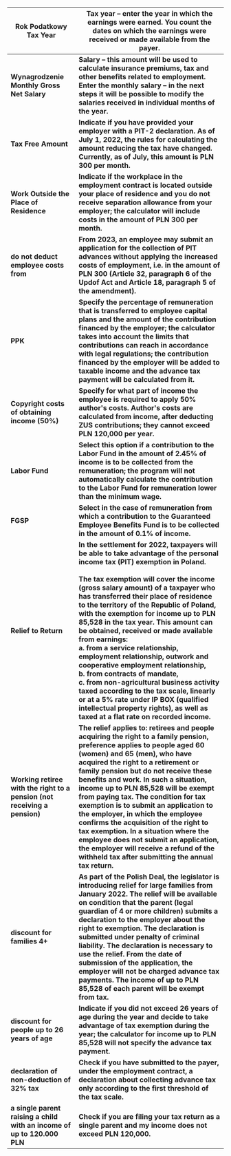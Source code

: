 


| Rok Podatkowy<br>Tax Year                                                 | Tax year – enter the year in which the earnings were earned. You count the dates on which the earnings were received or made available from the payer.                                                                                                                                                                                                                                                                                                                                                                                                                                                                                                                                                                                                                                                              |
| ------------------------------------------------------------------------- | ------------------------------------------------------------------------------------------------------------------------------------------------------------------------------------------------------------------------------------------------------------------------------------------------------------------------------------------------------------------------------------------------------------------------------------------------------------------------------------------------------------------------------------------------------------------------------------------------------------------------------------------------------------------------------------------------------------------------------------------------------------------------------------------------------------------- |
| **Wynagrodzenie<br>Monthly Gross Net Salary**                             | **Salary – this amount will be used to calculate insurance premiums, tax and other benefits related to employment. Enter the monthly salary – in the next steps it will be possible to modify the salaries received in individual months of the year.**                                                                                                                                                                                                                                                                                                                                                                                                                                                                                                                                                             |
| **Tax Free Amount**                                                       | **Indicate if you have provided your employer with a PIT-2 declaration. As of July 1, 2022, the rules for calculating the amount reducing the tax have changed. Currently, as of July, this amount is PLN 300 per month.**                                                                                                                                                                                                                                                                                                                                                                                                                                                                                                                                                                                          |
| **Work Outside the Place of Residence**                                   | **Indicate if the workplace in the employment contract is located outside your place of residence and you do not receive separation allowance from your employer; the calculator will include costs in the amount of PLN 300 per month.**                                                                                                                                                                                                                                                                                                                                                                                                                                                                                                                                                                           |
| **do not deduct employee costs from**                                     | **From 2023, an employee may submit an application for the collection of PIT advances without applying the increased costs of employment, i.e. in the amount of PLN 300 (Article 32, paragraph 6 of the Updof Act and Article 18, paragraph 5 of the amendment).**                                                                                                                                                                                                                                                                                                                                                                                                                                                                                                                                                  |
| **PPK**                                                                   | **Specify the percentage of remuneration that is transferred to employee capital plans and the amount of the contribution financed by the employer; the calculator takes into account the limits that contributions can reach in accordance with legal regulations; the contribution financed by the employer will be added to taxable income and the advance tax payment will be calculated from it.**                                                                                                                                                                                                                                                                                                                                                                                                             |
| **Copyright costs of obtaining income (50%)**                             | **Specify for what part of income the employee is required to apply 50% author's costs. Author's costs are calculated from income, after deducting ZUS contributions; they cannot exceed PLN 120,000 per year.**                                                                                                                                                                                                                                                                                                                                                                                                                                                                                                                                                                                                    |
| **Labor Fund**                                                            | **Select this option if a contribution to the Labor Fund in the amount of 2.45% of income is to be collected from the remuneration; the program will not automatically calculate the contribution to the Labor Fund for remuneration lower than the minimum wage.**                                                                                                                                                                                                                                                                                                                                                                                                                                                                                                                                                 |
| **FGSP**                                                                  | **Select in the case of remuneration from which a contribution to the Guaranteed Employee Benefits Fund is to be collected in the amount of 0.1% of income.**                                                                                                                                                                                                                                                                                                                                                                                                                                                                                                                                                                                                                                                       |
| **Relief to Return**                                                      | **In the settlement for 2022, taxpayers will be able to take advantage of the personal income tax (PIT) exemption in Poland.<br><br>The tax exemption will cover the income (gross salary amount) of a taxpayer who has transferred their place of residence to the territory of the Republic of Poland, with the exemption for income up to PLN 85,528 in the tax year. This amount can be obtained, received or made available from earnings:<br>a. from a service relationship, employment relationship, outwork and cooperative employment relationship,<br>b. from contracts of mandate,<br>c. from non-agricultural business activity taxed according to the tax scale, linearly or at a 5% rate under IP BOX (qualified intellectual property rights), as well as taxed at a flat rate on recorded income.** |
| **Working retiree with the right to a pension (not receiving a pension)** | **The relief applies to: retirees and people acquiring the right to a family pension, preference applies to people aged 60 (women) and 65 (men), who have acquired the right to a retirement or family pension but do not receive these benefits and work. In such a situation, income up to PLN 85,528 will be exempt from paying tax. The condition for tax exemption is to submit an application to the employer, in which the employee confirms the acquisition of the right to tax exemption. In a situation where the employee does not submit an application, the employer will receive a refund of the withheld tax after submitting the annual tax return.**                                                                                                                                               |
| **discount for families 4+**                                              | **As part of the Polish Deal, the legislator is introducing relief for large families from January 2022. The relief will be available on condition that the parent (legal guardian of 4 or more children) submits a declaration to the employer about the right to exemption. The declaration is submitted under penalty of criminal liability. The declaration is necessary to use the relief. From the date of submission of the application, the employer will not be charged advance tax payments. The income of up to PLN 85,528 of each parent will be exempt from tax.**                                                                                                                                                                                                                                     |
| **discount for people up to 26 years of age**                             | **Indicate if you did not exceed 26 years of age during the year and decide to take advantage of tax exemption during the year; the calculator for income up to PLN 85,528 will not specify the advance tax payment.**                                                                                                                                                                                                                                                                                                                                                                                                                                                                                                                                                                                              |
| **declaration of non-deduction of 32% tax**                               | **Check if you have submitted to the payer, under the employment contract, a declaration about collecting advance tax only according to the first threshold of the tax scale.**                                                                                                                                                                                                                                                                                                                                                                                                                                                                                                                                                                                                                                     |
| **a single parent raising a child with an income of up to 120.000 PLN**   | **Check if you are filing your tax return as a single parent and my income does not exceed PLN 120,000.**                                                                                                                                                                                                                                                                                                                                                                                                                                                                                                                                                                                                                                                                                                           |
